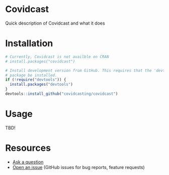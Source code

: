 # Covidcast

Quick description of Covidcast and what it does

# Installation

```r
# Currently, Covidcast is not availble on CRAN
# install.packages("covidcast")

# Install development version from GitHub. This requires that the 'devtools'
# package be installed.
if (!require("devtools")) {
  install.packages("devtools")
}
devtools::install_github("covidcasting/covidcast")
```

# Usage

TBD!

# Resources

- [Ask a question](mailto:marcus.russi@yale.edu?subject=covidcast)
- [Open an issue](https://github.com/covidcasting/covidcast/issues) (GitHub
  issues for bug reports, feature requests)
